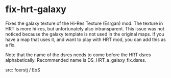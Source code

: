 # fix-hrt-galaxy

Fixes the galaxy texture of the Hi-Res Texture (Esrgan) mod. The texture in HRT is more hi-res, but unfortunately also intransparent. This issue was not noticed because the galaxy template is not used in the original maps. If you have a map that uses it, and want to play with HRT mod, you can add this as a fix.

Note that the name of the dsres needs to come before the HRT dsres alphabetically. Recommended name is DS_HRT_a_galaxy_fix.dsres.

src: foerstj / EoS
